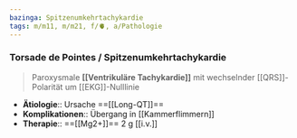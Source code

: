 ```yaml
---
bazinga: Spitzenumkehrtachykardie
tags: m/m11, m/m21, f/🫀, a/Pathologie
---
```

### Torsade de Pointes / Spitzenumkehrtachykardie
> Paroxysmale **[[Ventrikuläre Tachykardie]]** mit wechselnder [[QRS]]-Polarität um [[EKG]]-Nulllinie
- **Ätiologie**:: Ursache ==[[Long-QT]]==
- **Komplikationen**:: Übergang in [[Kammerflimmern]]
- **Therapie**:: ==[[Mg2+]]== 2 g [[i.v.]]